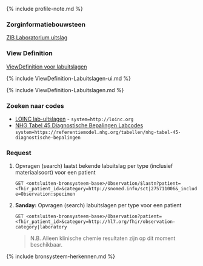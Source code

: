 {% include profile-note.md %}

### Zorginformatiebouwsteen

[ZIB Laboratorium uitslag](https://zibs.nl/wiki/LaboratoriumUitslag-v4.1(2017NL))

### View Definition

[ViewDefinition voor labuitslagen](ViewDefinition-Labuitslagen.json)

{% include ViewDefinition-Labuitslagen-ui.md %}

{% include ViewDefinition-Labuitslagen.md %}

### Zoeken naar codes

* [LOINC lab-uitslagen](https://terminologie.nictiz.nl/art-decor/loinc) - `system=http://loinc.org`
* [NHG Tabel 45 Diagnostische Bepalingen Labcodes](https://bepalingen.nhg.org/labcodes/determinations?q%5Bapplication_kind_cont%5D=L) `system=https://referentiemodel.nhg.org/tabellen/nhg-tabel-45-diagnostische-bepalingen`

### Request

1. Opvragen (search) laatst bekende labuitslag per type (inclusief materiaalsoort) voor een patient

    `GET <ontsluiten-bronsysteem-base>/Observation/$lastn?patient=<fhir_patient_id>&category=http://snomed.info/sct|275711006&_include=Observation:specimen`

1. **Sanday:** Opvragen (search) labuitslagen per type voor een patient

    `GET <ontsluiten-bronsysteem-base>/Observation?patient=<fhir_patient_id>&category=http://hl7.org/fhir/observation-category|laboratory`

    <blockquote class="stu-note" markdown="1">
    N.B. Alleen klinische chemie resultaten zijn op dit moment beschikbaar.
    </blockquote>

{% include bronsysteem-herkennen.md %}